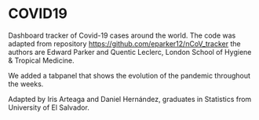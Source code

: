 # COVID19

Dashboard tracker of Covid-19 cases around the world. The code was adapted from repository https://github.com/eparker12/nCoV_tracker
the authors are Edward Parker and Quentic Leclerc, London School of Hygiene & Tropical Medicine.

We added a tabpanel that shows the evolution of the pandemic throughout the weeks.

Adapted by Iris Arteaga and Daniel Hernández, graduates in Statistics from University of El Salvador.
